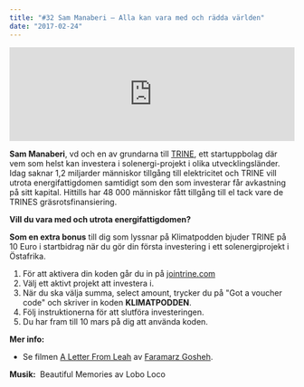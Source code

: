 ```yaml
---
title: "#32 Sam Manaberi – Alla kan vara med och rädda världen"
date: "2017-02-24"
---
```


<iframe src="https://w.soundcloud.com/player/?url=https%3A//api.soundcloud.com/tracks/309305156&amp;color=001665&amp;auto_play=false&amp;hide_related=false&amp;show_comments=true&amp;show_user=true&amp;show_reposts=false" width="100%" height="166" frameborder="no" scrolling="no"></iframe>

**Sam Manaberi**, vd och en av grundarna till [TRINE](https://www.jointrine.com/), ett startuppbolag där vem som helst kan investera i solenergi-projekt i olika utvecklingsländer. Idag saknar 1,2 miljarder människor tillgång till elektricitet och TRINE vill utrota energifattigdomen samtidigt som den som investerar får avkastning på sitt kapital. Hittills har 48 000 människor fått tillgång till el tack vare de TRINES gräsrotsfinansiering.

**Vill du vara med och utrota energifattigdomen?**

**Som en extra bonus** till dig som lyssnar på Klimatpodden bjuder TRINE på 10 Euro i startbidrag när du gör din första investering i ett solenergiprojekt i Östafrika.

1. För att aktivera din koden går du in på [jointrine.com](https://www.jointrine.com/)
2. Välj ett aktivt projekt att investera i.
3. När du ska välja summa, select amount, trycker du på "Got a voucher code" och skriver in koden **KLIMATPODDEN**.
4. Följ instruktionerna för att slutföra investeringen.
5. Du har fram till 10 mars på dig att använda koden.

**Mer info:**

- Se filmen [A Letter From Leah](https://vimeo.com/201876198) av [Faramarz Gosheh](https://vimeo.com/faramarzgosheh).

**Musik:**  Beautiful Memories av Lobo Loco
